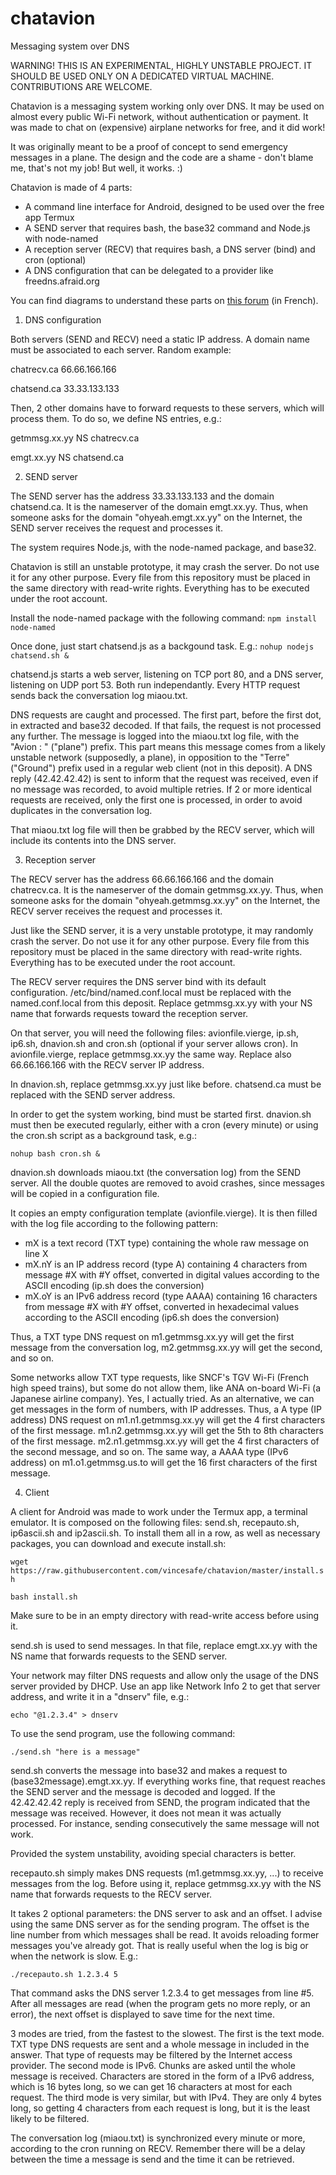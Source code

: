 # chatavion
Messaging system over DNS

WARNING! THIS IS AN EXPERIMENTAL, HIGHLY UNSTABLE PROJECT. 
IT SHOULD BE USED ONLY ON A DEDICATED VIRTUAL MACHINE. 
CONTRIBUTIONS ARE WELCOME.

Chatavion is a messaging system working only over DNS.
It may be used on almost every public Wi-Fi network, without authentication or payment. 
It was made to chat on (expensive) airplane networks for free, and it did work!

It was originally meant to be a proof of concept to send emergency messages in a plane. The design and the code are a shame - don't blame me, that's not my job! But well, it works. :) 

Chatavion is made of 4 parts:
 - A command line interface for Android, designed to be used over the free app Termux
 - A SEND server that requires bash, the base32 command and Node.js with node-named
 - A reception server (RECV) that requires bash, a DNS server (bind) and cron (optional)
 - A DNS configuration that can be delegated to a provider like freedns.afraid.org
 
You can find diagrams to understand these parts on [this forum](https://zestedesavoir.com/forums/sujet/12757/chatavion-une-messagerie-passe-partout/#p206189) (in French). 
 
1. DNS configuration

Both servers (SEND and RECV) need a static IP address. A domain name must be associated to each server. Random example:

chatrecv.ca    66.66.166.166

chatsend.ca    33.33.133.133

Then, 2 other domains have to forward requests to these servers, which will process them.
To do so, we define NS entries, e.g.:

getmmsg.xx.yy   NS   chatrecv.ca

emgt.xx.yy      NS   chatsend.ca

2. SEND server

The SEND server has the address 33.33.133.133 and the domain chatsend.ca. 
It is the nameserver of the domain emgt.xx.yy. Thus, when someone asks for the domain "ohyeah.emgt.xx.yy" on the Internet, 
the SEND server receives the request and processes it.

The system requires Node.js, with the node-named package, and base32.

Chatavion is still an unstable prototype, it may crash the server. Do not use it for any other purpose. 
Every file from this repository must be placed in the same directory with read-write rights. 
Everything has to be executed under the root account.

Install the node-named package with the following command:
```npm install node-named```

Once done, just start chatsend.js as a backgound task. E.g.:
```nohup nodejs chatsend.sh &```

chatsend.js starts a web server, listening on TCP port 80, and a DNS server, listening on UDP port 53. Both run independantly. Every HTTP request sends back the conversation log miaou.txt.

DNS requests are caught and processed. The first part, before the first dot, in extracted and base32 decoded. If that fails, the request is not processed any further. The message is logged into the miaou.txt log file, with the "Avion : " ("plane") prefix. This part means this message comes from a likely unstable network (supposedly, a plane), 
in opposition to the "Terre" ("Ground") prefix used in a regular web client (not in this deposit). A DNS reply (42.42.42.42) is sent to inform that the request was received, even if no message was recorded, to avoid multiple retries. If 2 or more identical requests are received, only the first one is processed, in order to avoid duplicates in the conversation log.

That miaou.txt log file will then be grabbed by the RECV server, which will include its contents into the DNS server.

3. Reception server

The RECV server has the address 66.66.166.166 and the domain chatrecv.ca. 
It is the nameserver of the domain getmmsg.xx.yy. Thus, when someone asks for the domain "ohyeah.getmmsg.xx.yy" on the Internet, 
the RECV server receives the request and processes it.

Just like the SEND server, it is a very unstable prototype, it may randomly crash the server. Do not use it for any other purpose. 
Every file from this repository must be placed in the same directory with read-write rights. 
Everything has to be executed under the root account. 

The RECV server requires the DNS server bind with its default configuration. /etc/bind/named.conf.local must be replaced with the named.conf.local from this deposit. Replace getmmsg.xx.yy with your NS name that forwards requests toward the reception server.

On that server, you will need the following files: avionfile.vierge, ip.sh, ip6.sh, dnavion.sh and cron.sh (optional if your server allows cron). In avionfile.vierge, replace getmmsg.xx.yy the same way. Replace also 66.66.166.166 with the RECV server IP address. 

In dnavion.sh, replace getmmsg.xx.yy just like before. chatsend.ca must be replaced with the SEND server address.

In order to get the system working, bind must be started first. dnavion.sh must then be executed regularly, either with a cron (every minute) or using the cron.sh script as a background task, e.g.: 

```nohup bash cron.sh &```

dnavion.sh downloads miaou.txt (the conversation log) from the SEND server. All the double quotes are removed to avoid crashes, since messages will be copied in a configuration file.

It copies an empty configuration template (avionfile.vierge). It is then filled with the log file according to the following pattern:
 - mX is a text record (TXT type) containing the whole raw message on line X
 - mX.nY is an IP address record (type A) containing 4 characters from message #X with #Y offset, converted in digital values according to the ASCII encoding (ip.sh does the conversion)
  - mX.oY is an IPv6 address record (type AAAA) containing 16 characters from message #X with #Y offset, converted in hexadecimal values according to the ASCII encoding (ip6.sh does the conversion)
  
Thus, a TXT type DNS request on m1.getmmsg.xx.yy will get the first message from the conversation log, m2.getmmsg.xx.yy will get the second, and so on.

Some networks allow TXT type requests, like SNCF's TGV Wi-Fi (French high speed trains), but some do not allow them, like ANA on-board Wi-Fi (a Japanese airline company). Yes, I actually tried. As an alternative, we can get messages in the form of numbers, with IP addresses. Thus, a A type (IP address) DNS request on m1.n1.getmmsg.xx.yy will get the 4 first characters of the first message. 
m1.n2.getmmsg.xx.yy will get the 5th to 8th characters of the first message. 
m2.n1.getmmsg.xx.yy will get the 4 first characters of the second message, and so on. 
The same way, a AAAA type (IPv6 address) on m1.o1.getmmsg.us.to will get the 16 first characters of the first message.

4. Client

A client for Android was made to work under the Termux app, a terminal emulator. It is composed on the following files: 
send.sh, recepauto.sh, ip6ascii.sh and ip2ascii.sh. 
To install them all in a row, as well as necessary packages, you can download and execute install.sh: 

```wget https://raw.githubusercontent.com/vincesafe/chatavion/master/install.sh```

```bash install.sh```

Make sure to be in an empty directory with read-write access before using it.

send.sh is used to send messages. In that file, replace emgt.xx.yy with the NS name that forwards requests to the SEND server.

Your network may filter DNS requests and allow only the usage of the DNS server provided by DHCP. Use an app like Network Info 2 
to get that server address, and write it in a "dnserv" file, e.g.:

```echo "@1.2.3.4" > dnserv```

To use the send program, use the following command: 

```./send.sh "here is a message"```

send.sh converts the message into base32 and makes a request to (base32message).emgt.xx.yy. 
If everything works fine, that request reaches the SEND server and the message is decoded and logged. 
If the 42.42.42.42 reply is received from SEND, the program indicated that the message was received. However, it does not mean it was actually processed. For instance, sending consecutively the same message will not work.

Provided the system unstability, avoiding special characters is better.

recepauto.sh simply makes DNS requests (m1.getmmsg.xx.yy, ...) to receive messages from the log. Before using it, replace getmmsg.xx.yy with the NS name that forwards requests to the RECV server.

It takes 2 optional parameters: the DNS server to ask and an offset. I advise using the same DNS server as for the sending program. The offset is the line number from which messages shall be read. It avoids reloading former messages you've already got. 
That is really useful when the log is big or when the network is slow. E.g.:

```./recepauto.sh 1.2.3.4 5```

That command asks the DNS server 1.2.3.4 to get messages from line #5. After all messages are read (when the program gets no more reply, or an error), the next offset is displayed to save time for the next time.

3 modes are tried, from the fastest to the slowest. The first is the text mode. TXT type DNS requests are sent and a whole message in included in the answer. That type of requests may be filtered by the Internet access provider. The second mode is IPv6. Chunks are asked until the whole message is received. Characters are stored in the form of a IPv6 address, which is 16 bytes long, so we can get 16 characters at most for each request. The third mode is very similar, but with IPv4. They are only 4 bytes long, so getting 4 characters from each request is long, but it is the least likely to be filtered.

The conversation log (miaou.txt) is synchronized every minute or more, according to the cron running on RECV. Remember there will be a delay between the time a message is send and the time it can be retrieved.
